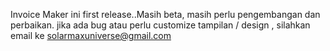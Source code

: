 Invoice Maker ini first release..Masih beta, masih perlu pengembangan dan perbaikan.
jika ada bug atau perlu customize tampilan / design , silahkan email ke solarmaxuniverse@gmail.com
